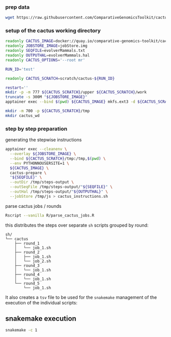 ### prep data 

```sh
wget https://raw.githubusercontent.com/ComparativeGenomicsToolkit/cactus/master/examples/evolverMammals.txt
```

### setup of the cactus working directory

```sh
readonly CACTUS_IMAGE=docker://quay.io/comparative-genomics-toolkit/cactus:v2.5.1
readonly JOBSTORE_IMAGE=jobStore.img
readonly SEQFILE=evolverMammals.txt
readonly OUTPUTHAL=evolverMammals.hal
readonly CACTUS_OPTIONS='--root mr'

RUN_ID='test'

readonly CACTUS_SCRATCH=scratch/cactus-${RUN_ID}

restart=''
mkdir -p -m 777 ${CACTUS_SCRATCH}/upper ${CACTUS_SCRATCH}/work
truncate -s 300M "${JOBSTORE_IMAGE}"
apptainer exec --bind $(pwd) ${CACTUS_IMAGE} mkfs.ext3 -d ${CACTUS_SCRATCH} "${JOBSTORE_IMAGE}"

mkdir -m 700 -p ${CACTUS_SCRATCH}/tmp
mkdir cactus_wd
```

### step by step preparation

generating the stepwise instructions

```sh
apptainer exec --cleanenv \
  --overlay ${JOBSTORE_IMAGE} \
  --bind ${CACTUS_SCRATCH}/tmp:/tmp,$(pwd) \
  --env PYTHONNOUSERSITE=1 \
  ${CACTUS_IMAGE} \
  cactus-prepare \
  "${SEQFILE}" \
  --outDir /tmp/steps-output \
  --outSeqFile /tmp/steps-output/"${SEQFILE}" \
  --outHal /tmp/steps-output/"${OUTPUTHAL}" \
  --jobStore /tmp/js > cactus_instructions.sh
```

parse cactus jobs / rounds

```sh
Rscript --vanilla R/parse_cactus_jobs.R
```

this distributes the steps over separate `sh` scripts grouped by round:

```
sh/
└── cactus
    ├── round_1
    │   └── job_1.sh
    ├── round_2
    │   ├── job_1.sh
    │   └── job_2.sh
    ├── round_3
    │   └── job_1.sh
    ├── round_4
    │   └── job_1.sh
    └── round_5
        └── job_1.sh
```

It also creates a `tsv` file to be used for the `snakemake` management of the execution of the individual scripts:

## snakemake execution

```sh
snakemake -c 1
```